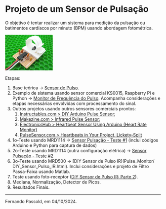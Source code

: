 # Projeto de um Sensor de Pulsação

O objetivo é tentar realizar um sistema para medição da pulsação ou batimentos cardíacos por minuto (BPM) usando abordagem fotométrica.

<img src="Pulse_Monitor/makesize_DIY_IR_pulse_sensor.jpg" alt="makesize_DIY_IR_pulse_sensor" style="zoom: 15%;" />

Etapas:

1. Base teórica →  [Sensor de Pulso](Pulse_Monitor/sensor_pulso.html).
2. Exemplo de sistema usando sensor comercial KS0015, Raspberry Pi e Python →  [Monitor de Frequência do Pulso](Pulse_Monitor/pulse_monitor.html). Acompanha considerações e etapas necessárias envolvidas com processamento do sinal.
3. Outros projetos usando outros sensores comerciais prontos:
   1. [Instructables.com > DIY Arduino Pulse Sensor](https://www.instructables.com/Simple-DIY-Pulse-Sensor/);
   2. [Makezine.com > Infrared Pulse Sensor](https://makezine.com/projects/ir-pulse-sensor/);
   3. [ElectronicsHub > Heartbeat Sensor Using Arduino (Heart Rate Monitor)](https://www.electronicshub.org/heartbeat-sensor-using-arduino-heart-rate-monitor/)
   4. [PulseSensor.com > Heartbeats in Your Project, Lickety-Split](https://pulsesensor.com)
4. 1o-Teste usando MRD1114 →  [Sensor Pulsação - Teste #1](Pulse_Monitor/QRD1114.html)  (inclui códigos Arduino e Python para captura de dados)
5. 2o-Teste usando MRD1114 (outra configuração elétrica) →  [Sensor Pulsação - Teste #2](Pulse_Monitor/QRD1114_teste2.html) 
6. 3o-Teste usando MRD500 →  [DIY Sensor de Pulso IR](Pulse_Monitor/ DIY_Sensor_Pulso_IR.html). Inclui considerações e projeto de Filtro Passa-Faixa usando Matlab.
7. Teste usando foto-receptor ([DiY Sensor de Pulso IR: Parte 2](Pulse_Monitor/DIY_parte2.html)).
8. Mediana, Normalização, Detector de Picos.
9. Resultados Finais.

----

Fernando Passold, em 04/10/2024.